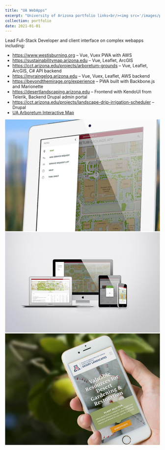 ```yaml
---
title: "UA WebApps"
excerpt: "University of Arizona portfolio links<br/><img src='/images/portfolio/DL-hero2.jpg'>"
collection: portfolio
date: 2021-01-01
---
```


<!-- This is an item in your portfolio. It can be have images or nice text. If you name the file .md, it will be parsed as markdown. If you name the file .html, it will be parsed as HTML.  -->

Lead Full-Stack Developer and client interface on complex webapps including:

<!-- either html a href or md links with ext target {:target="_blank"} 
ie: Contributor or lead on 75% of the team's highlighted work: [https://cct.arizona.edu/work](https://cct.arizona.edu/work){:target="_blank"}
-->

- <a href="https://www.westisburning.org" target="_blank">https://www.westisburning.org</a> – Vue, Vuex PWA with AWS
- <a href="https://sustainabilitymap.arizona.edu" target="_blank">https://sustainabilitymap.arizona.edu</a> – Vue, Leaflet, ArcGIS
- <a href="https://cct.arizona.edu/projects/arboretum-grounds" target="_blank">https://cct.arizona.edu/projects/arboretum-grounds</a> – Vue, Leaflet, ArcGIS, C# API backend
- <a href="https://myraingelog.arizona.edu" target="_blank">https://myraingelog.arizona.edu</a> – Vue, Vuex, Leaflet, AWS backend
- <a href="https://beyondthemirage.org/experience" target="_blank">https://beyondthemirage.org/experience</a> – PWA built with Backbone.js and Marionette
- <a href="https://desertlandscaping.arizona.edu" target="_blank">https://desertlandscaping.arizona.edu</a> – Frontend with KendoUI from Telerik, Backend Drupal admin portal
- <a href="https://cct.arizona.edu/projects/landscape-drip-irrigation-scheduler" target="_blank">https://cct.arizona.edu/projects/landscape-drip-irrigation-scheduler</a> – Drupal
- <a href="https://apps.cals.arizona.edu/arboretum/map" target="_blank">UA Arboretum Interactive Map</a>

<img src="/images/portfolio/AG-hero2.jpg"/>  
<img src="/images/portfolio/AG-devices.jpg"/>  
<img src="/images/portfolio/DL-hero2.jpg"/>  
